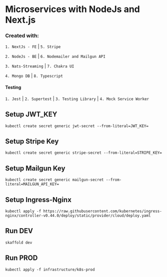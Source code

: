 # Microservices with NodeJs and Next.js

### Created with:

 ``1. NextJs - FE`` | ``5. Stripe``
 
 ``2. NodeJs - BE`` | ``6. Nodemailer and Mailgun API``
 
 ``3. Nats-Streaming`` | ``7. Chakra UI``
 
 ``4. Mongo DB`` | ``8. Typescript``
 
 #### Testing
 ``1. Jest`` | ``2. Supertest`` | ``3. Testing Library`` | ``4. Mock Service Worker``
 

 

 

 


## Setup JWT_KEY

```shell
kubectl create secret generic jwt-secret --from-literal=JWT_KEY=
```
## Setup Stripe Key

```shell
kubectl create secret generic stripe-secret --from-literal=STRIPE_KEY=
```
## Setup Mailgun Key

```shell
kubectl create secret generic mailgun-secret --from-literal=MAILGUN_API_KEY=
```

## Setup Ingress-Nginx

```shell
kubectl apply -f https://raw.githubusercontent.com/kubernetes/ingress-nginx/controller-v0.44.0/deploy/static/provider/cloud/deploy.yaml
```
## Run DEV

```shell
skaffold dev
```
## Run PROD

```shell
kubectl apply -f infrastructure/k8s-prod
```
